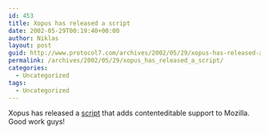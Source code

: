 ```yaml
---
id: 453
title: Xopus has released a script
date: 2002-05-29T00:19:40+00:00
author: Niklas
layout: post
guid: http://www.protocol7.com/archives/2002/05/29/xopus-has-released-a-script/
permalink: /archives/2002/05/29/xopus_has_released_a_script/
categories:
  - Uncategorized
tags:
  - Uncategorized
---
```

<div class='microid-9f77b5bd9ca42153b5da1833da8a4f79672f0883'>
  <p>
    Xopus has released a <a href="http://www.xopus.org/index.jsp?menu=mozce">script</a> that adds contenteditable support to Mozilla. Good work guys!
  </p>
</div>